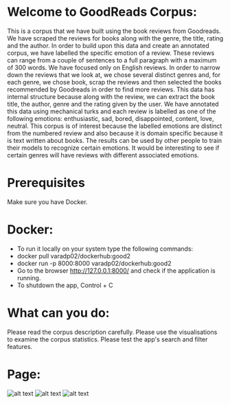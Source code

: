 # Welcome to GoodReads Corpus:
This is a corpus that we have built using the book reviews from Goodreads. We have scraped the reviews for books along with the genre, the title, rating and the author. In order to build upon this data and create an annotated corpus, we have labelled the specific emotion of a review. These reviews can range from a couple of sentences to a full paragraph with a maximum of 300 words. We have focused only on English reviews. In order to narrow down the reviews that we look at, we chose several distinct genres and, for each genre, we chose book, scrap the reviews and then selected the books recommended by Goodreads in order to find more reviews. This data has internal structure because along with the review, we can extract the book title, the author, genre and the rating given by the user. We have annotated this data using mechanical turks and each review is labelled as one of the following emotions: enthusiastic, sad, bored, disappointed, content, love, neutral. This corpus is of interest because the labelled emotions are distinct from the numbered review and also because it is domain specific because it is text written about books. The results can be used by other people to train their models to recognize certain emotions. It would be interesting to see if certain genres will have reviews with different associated emotions.
# Prerequisites
Make sure you have Docker.

# Docker:
- To run it locally on your system type the following commands:
- docker pull varadp02/dockerhub:good2
- docker run -p 8000:8000 varadp02/dockerhub:good2
- Go to the browser http://127.0.0.1:8000/ and check if the application is running.
- To shutdown the app, Control + C

# What can you do:
Please read the corpus description carefully.
Please use the visualisations to examine the corpus statistics.
Please test the app's search and filter features.

# Page:

![alt text](https://github.com/VaradrajPoojari/Goodreads_corpus/tree/main/static/img/Page1.jpg?raw=true)
![alt text](https://github.com/VaradrajPoojari/Goodreads_corpus/tree/main/static/img/Page2.jpg?raw=true)
![alt text](https://github.com/VaradrajPoojari/Goodreads_corpus/tree/main/static/img/review.png?raw=true)
